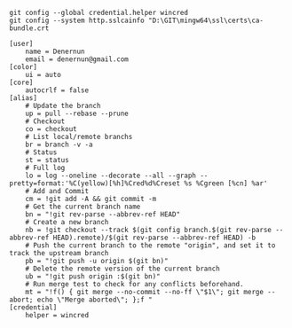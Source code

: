    
    git config --global credential.helper wincred
    git config --system http.sslcainfo "D:\GIT\mingw64\ssl\certs\ca-bundle.crt

    [user]
        name = Denernun
        email = denernun@gmail.com
    [color]
        ui = auto
    [core]
        autocrlf = false
    [alias]
        # Update the branch
        up = pull --rebase --prune
        # Checkout
        co = checkout
        # List local/remote branchs
        br = branch -v -a
        # Status
        st = status
        # Full log
        lo = log --oneline --decorate --all --graph --pretty=format:'%C(yellow)[%h]%Cred%d%Creset %s %Cgreen [%cn] %ar'
        # Add and Commit
        cm = !git add -A && git commit -m
        # Get the current branch name
        bn = "!git rev-parse --abbrev-ref HEAD"
        # Create a new branch
        nb = !git checkout --track $(git config branch.$(git rev-parse --abbrev-ref HEAD).remote)/$(git rev-parse --abbrev-ref HEAD) -b
        # Push the current branch to the remote "origin", and set it to track the upstream branch
        pb = "!git push -u origin $(git bn)"
        # Delete the remote version of the current branch
        ub = "!git push origin :$(git bn)"
        # Run merge test to check for any conflicts beforehand.
        mt = "!f() { git merge --no-commit --no-ff \"$1\"; git merge --abort; echo \"Merge aborted\"; };f "	
    [credential]
	    helper = wincred
